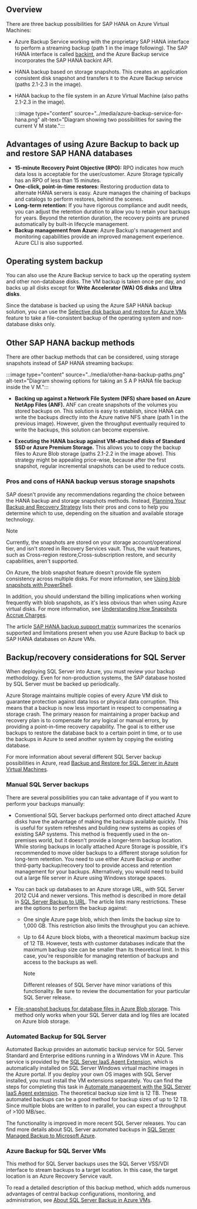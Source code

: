

## Overview

There are three backup possibilities for SAP HANA on Azure Virtual Machines:

- Azure Backup Service working with the proprietary SAP HANA interface to perform a streaming backup (path 1 in the image following). The SAP HANA interface is called [backint](https://www.sap.com/dmc/exp/2013_09_adpd/enEN/), and the Azure Backup service incorporates the SAP HANA backint API.

- HANA backup based on storage snapshots. This creates an application consistent disk snapshot and transfers it to the Azure Backup service (paths 2.1-2.3 in the image).

- HANA backup to the file system in an Azure Virtual Machine (also paths 2.1-2.3 in the image).

    :::image type="content" source="../media/azure-backup-service-for-hana.png" alt-text="Diagram showing two possibilities for saving the current V M state.":::

## Advantages of using Azure Backup to back up and restore SAP HANA databases

- **15-minute Recovery Point Objective (RPO):** RPO indicates how much data loss is acceptable for the user/customer. Azure Storage typically has an RPO of less than 15 minutes.
- **One-click, point-in-time restores:** Restoring production data to alternate HANA servers is easy. Azure manages the chaining of backups and catalogs to perform restores, behind the scenes.
- **Long-term retention:** If you have rigorous compliance and audit needs, you can adjust the retention duration to allow you to retain your backups for years. Beyond the retention duration, the recovery points are pruned automatically by built-in lifecycle management.
- **Backup management from Azure:** Azure Backup's management and monitoring capabilities provide an improved management experience. Azure CLI is also supported.

## Operating system backup

You can also use the Azure Backup service to back up the operating system and other non-database disks. The VM backup is taken once per day, and backs up all disks except for **Write Accelerator (WA) OS disks** and **Ultra disks**.

Since the database is backed up using the Azure SAP HANA backup solution, you can use the [Selective disk backup and restore for Azure VMs](/azure/backup/selective-disk-backup-restore) feature to take a file-consistent backup of the operating system and non-database disks only.

## Other SAP HANA backup methods

There are other backup methods that can be considered, using storage snapshots instead of SAP HANA streaming backups:

:::image type="content" source="../media/other-hana-backup-paths.png" alt-text="Diagram showing options for taking an S A P HANA file backup inside the V M.":::

- **Backing up against a Network File System (NFS) share based on Azure NetApp Files (ANF).** ANF can create snapshots of the volumes you stored backups on. This solution is easy to establish, since HANA can write the backups directly into the Azure native NFS share (path 1 in the previous image). However, given the throughput eventually required to write the backups, this solution can become expensive.

- **Executing the HANA backup against VM-attached disks of Standard SSD or Azure Premium Storage.** This allows you to copy the backup files to Azure Blob storage (paths 2.1-2.2 in the image above). This strategy might be appealing price-wise, because after the first snapshot, regular incremental snapshots can be used to reduce costs.

### Pros and cons of HANA backup versus storage snapshots

SAP doesn't provide any recommendations regarding the choice between the HANA backup and storage snapshots methods. Instead, [Planning Your Backup and Recovery Strategy](https://help.sap.com/viewer/6b94445c94ae495c83a19646e7c3fd56/2.0.05/ef085cd5949c40b788bba8fd3c65743e.html) lists their pros and cons to help you determine which to use, depending on the situation and available storage technology.

>[!Note]
>Currently, the snapshots are stored on your storage account/operational tier, and isn't stored in Recovery Services vault. Thus, the vault features, such as Cross-region restore,Cross-subscription restore, and security capabilities, aren't supported.

On Azure, the blob snapshot feature doesn't provide file system consistency across multiple disks. For more information, see [Using blob snapshots with PowerShell](/archive/blogs/cie/using-blob-snapshots-with-powershell).

In addition, you should understand the billing implications when working frequently with blob snapshots, as it's less obvious than when using Azure virtual disks. For more information, see [Understanding How Snapshots Accrue Charges](/rest/api/storageservices/understanding-how-snapshots-accrue-charges).

The article [SAP HANA backup support matrix](/azure/backup/sap-hana-backup-support-matrix) summarizes the scenarios supported and limitations present when you use Azure Backup to back up SAP HANA databases on Azure VMs.

## Backup/recovery considerations for SQL Server

When deploying SQL Server into Azure, you must review your backup methodology. Even for non-production systems, the SAP database hosted by SQL Server must be backed up periodically.

Azure Storage maintains multiple copies of every Azure VM disk to guarantee protection against data loss or physical data corruption. This means that a backup is now less important in respect to compensating a storage crash. The primary reason for maintaining a proper backup and recovery plan is to compensate for any logical or manual errors, by providing a point-in-time recovery capability. The goal is to either use backups to restore the database back to a certain point in time, or to use the backups in Azure to seed another system by copying the existing database.

For more information about several different SQL Server backup possibilities in Azure, read [Backup and Restore for SQL Server in Azure Virtual Machines](/azure/azure-sql/virtual-machines/windows/backup-restore).

### Manual SQL Server backups

There are several possibilities you can take advantage of if you want to perform your backups manually:

- Conventional SQL Server backups performed onto direct attached Azure disks have the advantage of making the backups available quickly. This is useful for system refreshes and building new systems as copies of existing SAP systems. This method is frequently used in the on-premises world, but it doesn't provide a longer-term backup location. While storing backups in locally attached Azure Storage is possible, it's recommended to move older backups to a different storage solution for long-term retention. You need to use either Azure Backup or another third-party backup/recovery tool to provide access and retention management for your backups. Alternatively, you would need to build out a large file server in Azure using Windows storage spaces.

- You can back up databases to an Azure storage URL, with SQL Server 2012 CU4 and newer versions. This method is described in more detail in [SQL Server Backup to URL](/azure/azure-sql/virtual-machines/windows/backup-restore). The article lists many restrictions. These are the options to perform the backup against:
  - One single Azure page blob, which then limits the backup size to 1,000 GB. This restriction also limits the throughput you can achieve.
  - Up to 64 Azure block blobs, with a theoretical maximum backup size of 12 TB. However, tests with customer databases indicate that the maximum backup size can be smaller than its theoretical limit. In this case, you're responsible for managing retention of backups and access to the backups as well.

    > [!NOTE]
    > Different releases of SQL Server have minor variations of this functionality. Be sure to review the documentation for your particular SQL Server release.

- [File-snapshot backups for database files in Azure Blob storage](/sql/relational-databases/backup-restore/file-snapshot-backups-for-database-files-in-azure). This method only works when your SQL Server data and log files are located on Azure blob storage.

### Automated Backup for SQL Server

Automated Backup provides an automatic backup service for SQL Server Standard and Enterprise editions running in a Windows VM in Azure. This service is provided by the [SQL Server IaaS Agent Extension](/azure/azure-sql/virtual-machines/windows/sql-server-iaas-agent-extension-automate-management), which is automatically installed on SQL Server Windows virtual machine images in the Azure portal. If you deploy your own OS images with SQL Server installed, you must install the VM extensions separately. You can find the steps for completing this task in [Automate management with the SQL Server IaaS Agent extension](/azure/azure-sql/virtual-machines/windows/sql-server-iaas-agent-extension-automate-management). The theoretical backup size limit is 12 TB. These automated backups can be a good method for backup sizes of up to 12 TB. Since multiple blobs are written to in parallel, you can expect a throughput of >100 MB/sec.

The functionality is improved in more recent SQL Server releases. You can find more details about SQL Server automated backups in [SQL Server Managed Backup to Microsoft Azure](/sql/relational-databases/backup-restore/sql-server-managed-backup-to-microsoft-azure).

### Azure Backup for SQL Server VMs

This method for SQL Server backups uses the SQL Server VSS/VDI interface to stream backups to a target location. In this case, the target location is an Azure Recovery Service vault.

To read a detailed description of this backup method, which adds numerous advantages of central backup configurations, monitoring, and administration, see [About SQL Server Backup in Azure VMs](/azure/backup/backup-azure-sql-database).
